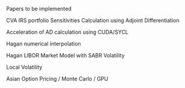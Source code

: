 Papers to be implemented

CVA IRS portfolio Sensitivities Calculation using Adjoint Differentiation

Acceleration of AD calculation using CUDA/SYCL

Hagan numerical interpolation 

Hagan LIBOR Market Model with SABR Volatility

Local Volatility

Asian Option Pricing / Monte Carlo / GPU
